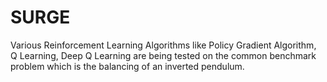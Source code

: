 # SURGE
Various Reinforcement Learning Algorithms like Policy Gradient Algorithm, Q Learning, Deep Q
Learning are being tested on the common benchmark problem which is the balancing of an inverted
pendulum.
